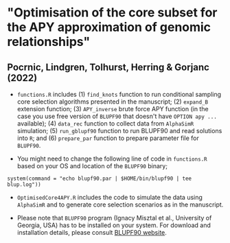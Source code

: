 # "Optimisation of the core subset for the APY approximation of genomic relationships"
## Pocrnic, Lindgren, Tolhurst, Herring & Gorjanc (2022)

- `functions.R` includes (1) `find_knots` function to run conditional sampling core selection algorithms presented in the manuscript; (2) `expand_B` extension function; (3) `APY_inverse` brute force APY function (in the case you use free version of `BLUPF90` that doesn't have `OPTION apy ...` available); (4) `data_rec` function to collect data from `AlphaSimR` simulation; (5) `run_gblupf90` function to run BLUPF90 and read solutions into `R`; and (6) `prepare_par` function to prepare parameter file for `BLUPF90`. 

- You might need to change the following line of code in `functions.R` based on your OS and location of the `BLUPF90` binary;
```
system(command = "echo blupf90.par | $HOME/bin/blupf90 | tee blup.log"))
```

- `OptimisedCore4APY.R` includes the code to simulate the data using `AlphaSimR` and to generate core selection scenarios as in the manuscript. 

- Please note that `BLUPF90` program (Ignacy Misztal et al., University of Georgia, USA) has to be installed on your system. For download and installation details, please consult [BLUPF90 website](http://nce.ads.uga.edu/software/). 
